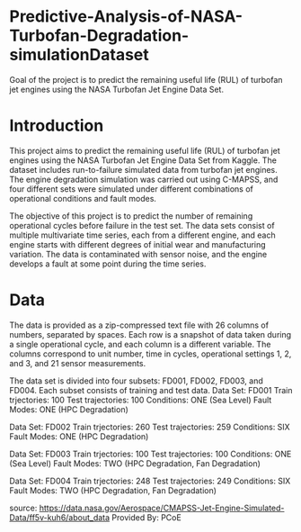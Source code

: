 # Predictive-Analysis-of-NASA-Turbofan-Degradation-simulationDataset
Goal of the project is to predict the remaining useful life (RUL) of turbofan jet engines using the NASA Turbofan Jet Engine Data Set.



# Introduction

This project aims to predict the remaining useful life (RUL) of turbofan jet engines using the NASA Turbofan Jet Engine Data Set from Kaggle. The dataset includes run-to-failure simulated data from turbofan jet engines. The engine degradation simulation was carried out using C-MAPSS, and four different sets were simulated under different combinations of operational conditions and fault modes.

The objective of this project is to predict the number of remaining operational cycles before failure in the test set. The data sets consist of multiple multivariate time series, each from a different engine, and each engine starts with different degrees of initial wear and manufacturing variation. The data is contaminated with sensor noise, and the engine develops a fault at some point during the time series.

# Data

The data is provided as a zip-compressed text file with 26 columns of numbers, separated by spaces. Each row is a snapshot of data taken during a single operational cycle, and each column is a different variable. The columns correspond to unit number, time in cycles, operational settings 1, 2, and 3, and 21 sensor measurements.

The data set is divided into four subsets: FD001, FD002, FD003, and FD004. Each subset consists of training and test data. Data Set: FD001
Train trjectories: 100
Test trajectories: 100
Conditions: ONE (Sea Level)
Fault Modes: ONE (HPC Degradation)

Data Set: FD002
Train trjectories: 260
Test trajectories: 259
Conditions: SIX
Fault Modes: ONE (HPC Degradation)

Data Set: FD003
Train trjectories: 100
Test trajectories: 100
Conditions: ONE (Sea Level)
Fault Modes: TWO (HPC Degradation, Fan Degradation)

Data Set: FD004
Train trjectories: 248
Test trajectories: 249
Conditions: SIX
Fault Modes: TWO (HPC Degradation, Fan Degradation)

source: https://data.nasa.gov/Aerospace/CMAPSS-Jet-Engine-Simulated-Data/ff5v-kuh6/about_data 
Provided By: PCoE


